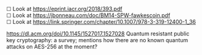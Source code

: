 
☐ Look at https://eprint.iacr.org/2018/393.pdf  
☐ Look at https://jbonneau.com/doc/BM14-SPW-fawkescoin.pdf  
☐ Look at https://link.springer.com/chapter/10.1007/978-3-319-12400-1_36  

https://dl.acm.org/doi/10.1145/1527017.1527028 Quantum resistant public key cryptography: a survey; mentions how there are no known quantum attacks on AES-256 at the moment?
